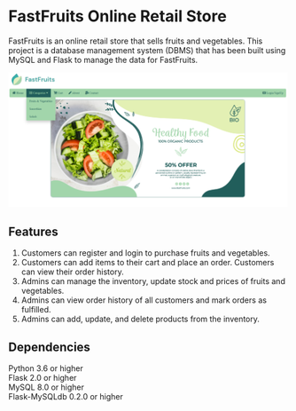 # FastFruits Online Retail Store
FastFruits is an online retail store that sells fruits and vegetables. This project is a database management system (DBMS) that has been built using MySQL and Flask to manage the data for FastFruits.

![Alt text](Screenshot%202023-05-07%20150838.png "a title")
## Features
1. Customers can register and login to purchase fruits and vegetables.
2. Customers can add items to their cart and place an order.
Customers can view their order history.
3. Admins can manage the inventory, update stock and prices of fruits and vegetables.
4. Admins can view order history of all customers and mark orders as fulfilled.
5. Admins can add, update, and delete products from the inventory.
## Dependencies
Python 3.6 or higher<br>
Flask 2.0 or higher<br>
MySQL 8.0 or higher<br>
Flask-MySQLdb 0.2.0 or higher
